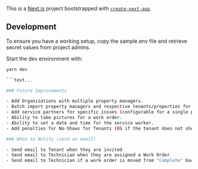 This is a [Next.js](https://nextjs.org/) project bootstrapped with [`create-next-app`](https://github.com/vercel/next.js/tree/canary/packages/create-next-app).

## Development

To ensure you have a working setup, copy the sample.env file and retrieve secret values from project admins.

Start the dev environment with:

```bash
yarn dev

```test...

### Future Improvements

- Add Organizations with multiple property managers.
- Batch import property managers and respective tenants/properties for an organization.
- Add service partners for specific issues (configurable for a single property or groups of properties).
- Ability to take pictures for a work order.
- Ability to set a date and time for the service worker.
- Add penalties for No-Shows for Tenants (EG if the tenant does not show up).

### When to Notify (send an email)

- Send email to Tenant when they are invited
- Send email to Technician when they are assigned a Work Order
- Send email to Technician if a work order is moved from "Complete" back to "In Progress"
